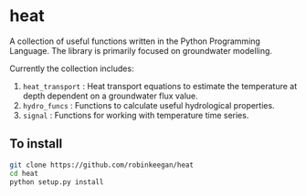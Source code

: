 # heat

A collection of useful functions written in the Python Programming Language. The library is primarily focused on groundwater modelling.

Currently the collection includes:

1. `heat_transport` : Heat transport equations to estimate the temperature at depth dependent on a groundwater flux value.
2. `hydro_funcs` : Functions to calculate useful hydrological properties.
3. `signal` : Functions for working with temperature time series.


## To install
```bash
git clone https://github.com/robinkeegan/heat
cd heat
python setup.py install
```
